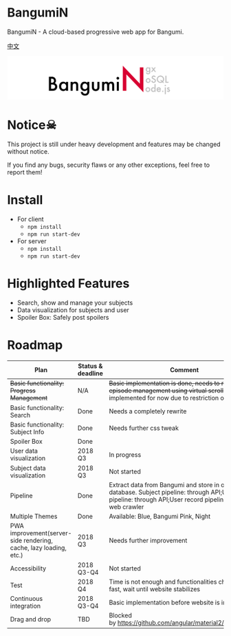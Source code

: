 # BangumiN

BangumiN - A cloud-based progressive web app for Bangumi.

[中文](./documents/zh-Hans/README.md)

![name](./documents/en-US/images/name.png)

# Notice☠

This project is still under heavy development and features may be changed without notice.

If you find any bugs, security flaws or any other exceptions, feel free to report them!

# Install


* For client
    * `npm install`
    * `npm run start-dev`
* For server
    * `npm install`
    * `npm run start-dev`


# Highlighted Features
* Search, show and manage your subjects
* Data visualization for subjects and user
* Spoiler Box: Safely post spoilers


# Roadmap

| Plan | Status & deadline | Comment |
| --- | --- | --- |
| ~~Basic functionality: Progress Management~~ | N/A | ~~Basic implementation is done, needs to rewrite episode management using virtual scroll~~ Won't be implemented for now due to  restriction of Bangumi|
| Basic functionality: Search | Done | Needs a completely rewrite |
| Basic functionality: Subject Info | Done | Needs further css tweak |
| Spoiler Box | Done |  |
| User data visualization | 2018 Q3 | In progress |
| Subject data visualization | 2018 Q3 | Not started |
| Pipeline | Done | Extract data from Bangumi and store in our database. Subject pipeline: through API;User pipeline: through API;User record pipeline: through web crawler |
| Multiple Themes | Done | Available: Blue, Bangumi Pink, Night |
| PWA improvement(server-side rendering, cache, lazy loading, etc.) | 2018 Q3 | Needs further improvement  |
| Accessibility | 2018 Q3-Q4 | Not started |
| Test | 2018 Q4 | Time is not enough and functionalities change very fast, wait until website stabilizes |
| Continuous integration | 2018 Q3-Q4 | Basic implementation before website is in prod |
| Drag and drop | TBD | Blocked by https://github.com/angular/material2/issues/8963 |

